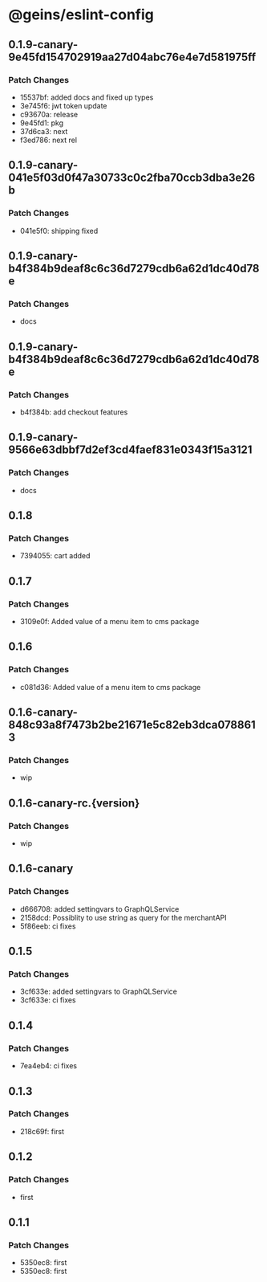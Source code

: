 # @geins/eslint-config

## 0.1.9-canary-9e45fd154702919aa27d04abc76e4e7d581975ff

### Patch Changes

- 15537bf: added docs and fixed up types
- 3e745f6: jwt token update
- c93670a: release
- 9e45fd1: pkg
- 37d6ca3: next
- f3ed786: next rel

## 0.1.9-canary-041e5f03d0f47a30733c0c2fba70ccb3dba3e26b

### Patch Changes

- 041e5f0: shipping fixed

## 0.1.9-canary-b4f384b9deaf8c6c36d7279cdb6a62d1dc40d78e

### Patch Changes

- docs

## 0.1.9-canary-b4f384b9deaf8c6c36d7279cdb6a62d1dc40d78e

### Patch Changes

- b4f384b: add checkout features

## 0.1.9-canary-9566e63dbbf7d2ef3cd4faef831e0343f15a3121

### Patch Changes

- docs

## 0.1.8

### Patch Changes

- 7394055: cart added

## 0.1.7

### Patch Changes

- 3109e0f: Added value of a menu item to cms package

## 0.1.6

### Patch Changes

- c081d36: Added value of a menu item to cms package

## 0.1.6-canary-848c93a8f7473b2be21671e5c82eb3dca0788613

### Patch Changes

- wip

## 0.1.6-canary-rc.{version}

### Patch Changes

- wip

## 0.1.6-canary

### Patch Changes

- d666708: added settingvars to GraphQLService
- 2158dcd: Possiblity to use string as query for the merchantAPI
- 5f86eeb: ci fixes

## 0.1.5

### Patch Changes

- 3cf633e: added settingvars to GraphQLService
- 3cf633e: ci fixes

## 0.1.4

### Patch Changes

- 7ea4eb4: ci fixes

## 0.1.3

### Patch Changes

- 218c69f: first

## 0.1.2

### Patch Changes

- first

## 0.1.1

### Patch Changes

- 5350ec8: first
- 5350ec8: first
